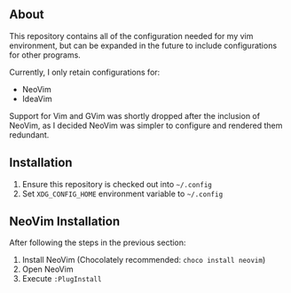 ## About
This repository contains all of the configuration needed for my vim environment, but can be expanded in the future to include configurations for other programs.

Currently, I only retain configurations for:
- NeoVim
- IdeaVim

Support for Vim and GVim was shortly dropped after the inclusion of NeoVim, as I decided NeoVim was simpler to configure and rendered them redundant.

## Installation
1. Ensure this repository is checked out into `~/.config`
2. Set `XDG_CONFIG_HOME` environment variable to `~/.config`

## NeoVim Installation
After following the steps in the previous section:
1. Install NeoVim (Chocolately recommended: `choco install neovim`)
2. Open NeoVim
2. Execute `:PlugInstall`

